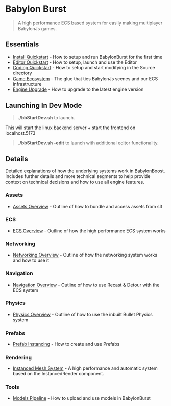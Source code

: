 # Babylon Burst

> A high performance ECS based system for easily making multiplayer BabylonJs games.

## Essentials
- [Install Quickstart](installQuickstart.md) - How to setup and run BabylonBurst for the first time
- [Editor Quickstart](editor.md) - How to setup, launch and use the Editor
- [Coding Quickstart](codeQuickstart.md) - How to setup and start modifying in the Source directory
- [Game Ecosystem](ecosystemOverview.md) - The glue that ties BabylonJs scenes and our ECS infrastructure
- [Engine Upgrade](engineUpgrade.md) - How to upgrade to the latest engine version

## Launching In Dev Mode
> **./bbStartDev.sh** to launch. 

This will start the linux backend server + start the frontend on localhost.5173
> **./bbStartDev.sh -edit** to launch with additional editor functionality. 

## Details
Detailed explanations of how the underlying systems work in BabylonBoost. Includes further details and more technical segments to help provide context on technical decisions and how to use all engine features.
### Assets
- [Assets Overview](assetsOverview.md) - Outline of how to bundle and access assets from s3

### ECS
- [ECS Overview](ecsOverview.md) - Outline of how the high performance ECS system works

### Networking
- [Networking Overview](networkingOverview.md) - Outline of how the networking system works and how to use it

### Navigation
- [Navigation Overview](navigationOverview.md) - Outline of how to use Recast & Detour with the ECS system

### Physics
- [Physics Overview](physicsOverview.md) - Outline of how to use the inbuilt Bullet Physics system

### Prefabs
- [Prefab Instancing](prefabInstancing.md) - How to create and use Prefabs

### Rendering
- [Instanced Mesh System](babylonJsInstancedMesh.md) - A high performance and automatic system based on the InstancedRender component.

### Tools
- [Models Pipeline](modelsPipeline.md) - How to upload and use models in BabylonBurst